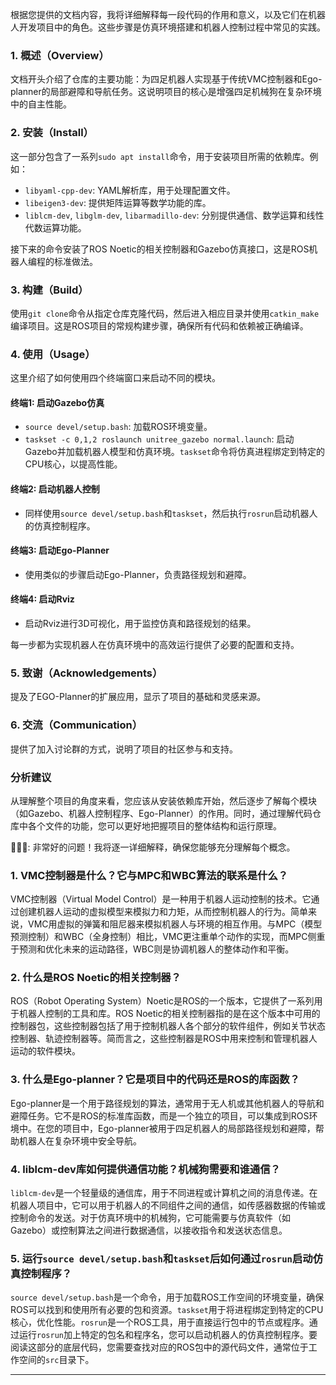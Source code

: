 根据您提供的文档内容，我将详细解释每一段代码的作用和意义，以及它们在机器人开发项目中的角色。这些步骤是仿真环境搭建和机器人控制过程中常见的实践。

### 1. 概述（Overview）
文档开头介绍了仓库的主要功能：为四足机器人实现基于传统VMC控制器和Ego-planner的局部避障和导航任务。这说明项目的核心是增强四足机械狗在复杂环境中的自主性能。

### 2. 安装（Install）
这一部分包含了一系列`sudo apt install`命令，用于安装项目所需的依赖库。例如：
- `libyaml-cpp-dev`: YAML解析库，用于处理配置文件。
- `libeigen3-dev`: 提供矩阵运算等数学功能的库。
- `liblcm-dev`, `libglm-dev`, `libarmadillo-dev`: 分别提供通信、数学运算和线性代数运算功能。

接下来的命令安装了ROS Noetic的相关控制器和Gazebo仿真接口，这是ROS机器人编程的标准做法。

### 3. 构建（Build）
使用`git clone`命令从指定仓库克隆代码，然后进入相应目录并使用`catkin_make`编译项目。这是ROS项目的常规构建步骤，确保所有代码和依赖被正确编译。

### 4. 使用（Usage）
这里介绍了如何使用四个终端窗口来启动不同的模块。

#### 终端1: 启动Gazebo仿真
- `source devel/setup.bash`: 加载ROS环境变量。
- `taskset -c 0,1,2 roslaunch unitree_gazebo normal.launch`: 启动Gazebo并加载机器人模型和仿真环境。`taskset`命令将仿真进程绑定到特定的CPU核心，以提高性能。

#### 终端2: 启动机器人控制
- 同样使用`source devel/setup.bash`和`taskset`，然后执行`rosrun`启动机器人的仿真控制程序。

#### 终端3: 启动Ego-Planner
- 使用类似的步骤启动Ego-Planner，负责路径规划和避障。

#### 终端4: 启动Rviz
- 启动Rviz进行3D可视化，用于监控仿真和路径规划的结果。

每一步都为实现机器人在仿真环境中的高效运行提供了必要的配置和支持。

### 5. 致谢（Acknowledgements）
提及了EGO-Planner的扩展应用，显示了项目的基础和灵感来源。

### 6. 交流（Communication）
提供了加入讨论群的方式，说明了项目的社区参与和支持。

### 分析建议
从理解整个项目的角度来看，您应该从安装依赖库开始，然后逐步了解每个模块（如Gazebo、机器人控制程序、Ego-Planner）的作用。同时，通过理解代码仓库中各个文件的功能，您可以更好地把握项目的整体结构和运行原理。





🧙🏾‍♂️: 非常好的问题！我将逐一详细解释，确保您能够充分理解每个概念。

### 1. VMC控制器是什么？它与MPC和WBC算法的联系是什么？
VMC控制器（Virtual Model Control）是一种用于机器人运动控制的技术。它通过创建机器人运动的虚拟模型来模拟力和力矩，从而控制机器人的行为。简单来说，VMC用虚拟的弹簧和阻尼器来模拟机器人与环境的相互作用。与MPC（模型预测控制）和WBC（全身控制）相比，VMC更注重单个动作的实现，而MPC侧重于预测和优化未来的运动路径，WBC则是协调机器人的整体动作和平衡。

### 2. 什么是ROS Noetic的相关控制器？
ROS（Robot Operating System）Noetic是ROS的一个版本，它提供了一系列用于机器人控制的工具和库。ROS Noetic的相关控制器指的是在这个版本中可用的控制器包，这些控制器包括了用于控制机器人各个部分的软件组件，例如关节状态控制器、轨迹控制器等。简而言之，这些控制器是ROS中用来控制和管理机器人运动的软件模块。

### 3. 什么是Ego-planner？它是项目中的代码还是ROS的库函数？
Ego-planner是一个用于路径规划的算法，通常用于无人机或其他机器人的导航和避障任务。它不是ROS的标准库函数，而是一个独立的项目，可以集成到ROS环境中。在您的项目中，Ego-planner被用于四足机器人的局部路径规划和避障，帮助机器人在复杂环境中安全导航。

### 4. liblcm-dev库如何提供通信功能？机械狗需要和谁通信？
`liblcm-dev`是一个轻量级的通信库，用于不同进程或计算机之间的消息传递。在机器人项目中，它可以用于机器人的不同组件之间的通信，如传感器数据的传输或控制命令的发送。对于仿真环境中的机械狗，它可能需要与仿真软件（如Gazebo）或控制算法之间进行数据通信，以接收指令和发送状态信息。

### 5. 运行`source devel/setup.bash`和`taskset`后如何通过`rosrun`启动仿真控制程序？
`source devel/setup.bash`是一个命令，用于加载ROS工作空间的环境变量，确保ROS可以找到和使用所有必要的包和资源。`taskset`用于将进程绑定到特定的CPU核心，优化性能。`rosrun`是一个ROS工具，用于直接运行包中的节点或程序。通过运行`rosrun`加上特定的包名和程序名，您可以启动机器人的仿真控制程序。要阅读这部分的底层代码，您需要查找对应的ROS包中的源代码文件，通常位于工作空间的`src`目录下。

---

